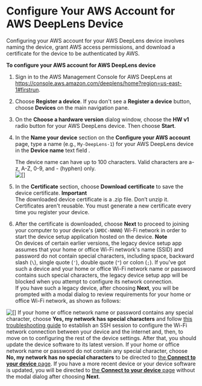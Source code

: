 # Configure Your AWS Account for AWS DeepLens Device<a name="deeplens-start-registering-device-using-console"></a>

Configuring your AWS account for your AWS DeepLens device involves naming the device, grant AWS access permissions, and download a certificate for the device to be authenticated by AWS\.



**To configure your AWS account for AWS DeepLens device**

1. Sign in to the AWS Management Console for AWS DeepLens at [https://console\.aws\.amazon\.com/deeplens/home?region=us\-east\-1\#firstrun](https://console.aws.amazon.com/deeplens/home?region=us-east-1#firstrun)\.

1. Choose **Register a device**\. If you don't see a **Register a device** button, choose **Devices** on the main navigation pane\.

1. On the **Choose a hardware version** dialog window, choose the **HW v1** radio button for your AWS DeepLens device\. Then choose **Start**\. 

1. In the **Name your device** section on the **Configure your AWS account** page, type a name \(e\.g\., `My-DeepLens-1`\) for your AWS DeepLens device in the **Device name** text field \.

   The device name can have up to 100 characters\. Valid characters are a\-z, A\-Z, 0\-9, and \- \(hyphen\) only\.   
![\[\]](http://docs.aws.amazon.com/deeplens/latest/dg/images/deeplens-registration-name-device.png)

1.  In the **Certificate** section, choose **Download certificate** to save the device certificate\. 
**Important**  
The downloaded device certificate is a \.zip file\. Don’t unzip it\.   
Certificates aren't reusable\. You must generate a new certificate every time you register your device\.

1. After the certificate is downloaded, choose **Next** to proceed to joining your computer to your device's \(`AMDC-NNNN`\) Wi\-Fi network in order to start the device setup application hosted on the device\. 
**Note**  
On devices of certain earlier versions, the legacy device setup app assumes that your home or office Wi\-Fi network's name \(SSID\) and password do not contain special characters, including space, backward slash \(`\`\), single quote \(`'`\), double quote \(`"`\) or colon \(`;`\)\. If you've got such a device and your home or office Wi\-Fi network name or password contains such special characters, the legacy device setup app will be blocked when you attempt to configure its network connection\.   
If you have such a legacy device, after choosing **Next**, you will be prompted with a modal dialog to review requirements for your home or office Wi\-Fi network, as shown as follows:  

![\[\]](http://docs.aws.amazon.com/deeplens/latest/dg/images/deeplens-registration-wifi-network-requirements.png)
If your home or office network name or password contains any special character, choose **Yes, my network has special characters** and follow [this troubleshooting guide](troubleshooting-device-registration.md#troubleshooting-device-wifi-connection) to establish an SSH session to configure the Wi\-Fi network connection between your device and the internet and, then, to move on to configuring the rest of the device settings\. After that, you should update the device software to its latest version\. 
If your home or office network name or password do not contain any special character, choose **No, my network has no special characters** to be directed to [the **Connect to your device** page](deeplens-getting-started-connect.md)\. 
If you have a more recent device or your device software is updated, you will be directed to [the **Connect to your device** page](deeplens-getting-started-connect.md) without the modal dialog after choosing **Next**\. 